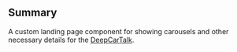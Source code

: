 ## Summary

A custom landing page component for showing carousels and other necessary details for the [DeepCarTalk]("https://deepcartalk.com/").